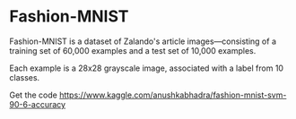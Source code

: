 # **Fashion-MNIST**

Fashion-MNIST is a dataset of Zalando's article images—consisting of a training set of 60,000 examples and a test set of 10,000 examples.

Each example is a 28x28 grayscale image, associated with a label from 10 classes.

Get the code https://www.kaggle.com/anushkabhadra/fashion-mnist-svm-90-6-accuracy
